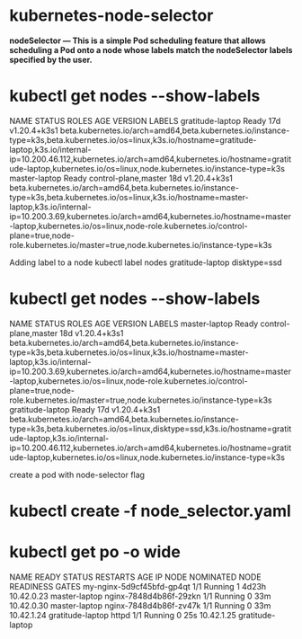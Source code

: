 # kubernetes-node-selector
**nodeSelector — This is a simple Pod scheduling feature that allows scheduling a Pod onto a node whose labels match the nodeSelector labels specified by the user.**

# kubectl get nodes --show-labels
NAME               STATUS   ROLES                  AGE   VERSION        LABELS
gratitude-laptop   Ready    <none>                 17d   v1.20.4+k3s1   beta.kubernetes.io/arch=amd64,beta.kubernetes.io/instance-type=k3s,beta.kubernetes.io/os=linux,k3s.io/hostname=gratitude-laptop,k3s.io/internal-ip=10.200.46.112,kubernetes.io/arch=amd64,kubernetes.io/hostname=gratitude-laptop,kubernetes.io/os=linux,node.kubernetes.io/instance-type=k3s
master-laptop      Ready    control-plane,master   18d   v1.20.4+k3s1   beta.kubernetes.io/arch=amd64,beta.kubernetes.io/instance-type=k3s,beta.kubernetes.io/os=linux,k3s.io/hostname=master-laptop,k3s.io/internal-ip=10.200.3.69,kubernetes.io/arch=amd64,kubernetes.io/hostname=master-laptop,kubernetes.io/os=linux,node-role.kubernetes.io/control-plane=true,node-role.kubernetes.io/master=true,node.kubernetes.io/instance-type=k3s
  
Adding label to a node
 kubectl label nodes gratitude-laptop disktype=ssd
 
# kubectl get nodes --show-labels
NAME               STATUS   ROLES                  AGE   VERSION        LABELS
master-laptop      Ready    control-plane,master   18d   v1.20.4+k3s1   beta.kubernetes.io/arch=amd64,beta.kubernetes.io/instance-type=k3s,beta.kubernetes.io/os=linux,k3s.io/hostname=master-laptop,k3s.io/internal-ip=10.200.3.69,kubernetes.io/arch=amd64,kubernetes.io/hostname=master-laptop,kubernetes.io/os=linux,node-role.kubernetes.io/control-plane=true,node-role.kubernetes.io/master=true,node.kubernetes.io/instance-type=k3s
gratitude-laptop   Ready    <none>                 17d   v1.20.4+k3s1   beta.kubernetes.io/arch=amd64,beta.kubernetes.io/instance-type=k3s,beta.kubernetes.io/os=linux,disktype=ssd,k3s.io/hostname=gratitude-laptop,k3s.io/internal-ip=10.200.46.112,kubernetes.io/arch=amd64,kubernetes.io/hostname=gratitude-laptop,kubernetes.io/os=linux,node.kubernetes.io/instance-type=k3s

create a pod with node-selector flag
# kubectl create -f node_selector.yaml 

# kubectl get po -o wide
NAME                        READY   STATUS    RESTARTS   AGE     IP           NODE               NOMINATED NODE   READINESS GATES
my-nginx-5d9cf45bfd-gp4qt   1/1     Running   1          4d23h   10.42.0.23   master-laptop      <none>           <none>
nginx-7848d4b86f-29zkn      1/1     Running   0          33m     10.42.0.30   master-laptop      <none>           <none>
nginx-7848d4b86f-zv47k      1/1     Running   0          33m     10.42.1.24   gratitude-laptop   <none>           <none>
httpd                       1/1     Running   0          25s     10.42.1.25   gratitude-laptop   <none>           <none>

